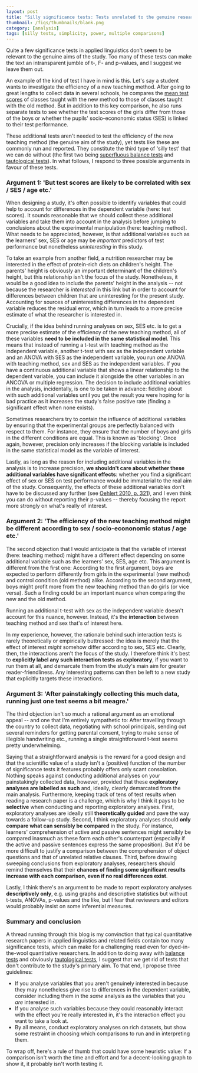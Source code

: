```yaml
---
layout: post
title: "Silly significance tests: Tests unrelated to the genuine research questions"
thumbnail: /figs/thumbnails/blank.png
category: [analysis]
tags: [silly tests, simplicity, power, multiple comparisons]
---
```


Quite a few significance tests in applied linguistics don't seem to be relevant to the genuine aims of the study. 
Too many of these tests can make the text an intransparent jumble of t-, F- and p-values,
and I suggest we leave them out.

<!--more-->

An example of the kind of test I have in mind is this. Let's say a student wants to investigate the efficiency of a new teaching method. After going to great lengths to collect data in several schools, he compares the [mean test scores](http://homeweb.unifr.ch/VanhoveJ/Pub/papers/Vanhove_AnalyzingRandomizedInterventions.pdf#page=7) of classes taught with the new method to those of classes taught with the old method. But in addition to this key comparison, he also runs separate tests to see whether the test scores of the girls differ from those of the boys or whether the pupils' socio-econonomic status (SES) is linked to their test performance. 

These additional tests aren't needed to test the efficiency of the new teaching method (the genuine aim of the study), yet tests like these are commonly run and reported. They constitute the third type of 'silly test' that we can do without (the first two being [superfluous balance tests](http://janhove.github.io/reporting/2014/09/26/balance-tests) and [tautological tests](http://janhove.github.io/reporting/2014/10/15/tautological-tests/)).
In what follows, I respond to three possible arguments in favour of these tests. 

### Argument 1: 'But test scores are likely to be correlated with sex / SES / age etc.'
When designing a study, it's often possible to identify variables that could help to account for differences in the dependent variable (here: test scores). It sounds reasonable that we should collect these additional variables and take them into account in the analysis before jumping to conclusions about the experimental manipulation (here: teaching method).
What needs to be appreciated, however, is that additional variables such as the learners' sex, SES or age may be _important_ predictors of test performance but nonetheless _uninteresting_ in this study.

To take an example from another field, a nutrition researcher may be interested in the effect of protein-rich diets on children's height. The parents' height is obviously an important determinant of the children's height, but this relationship isn't the focus of the study.
Nonetheless, it would be a good idea to include the parents' height in the analysis -- not because the researcher is _interested_ in this link but in order to account for differences between children that are uninteresting for the present study.
Accounting for sources of uninteresting differences in the dependent variable reduces the residual error, which in turn leads to a more precise estimate of what the researcher is interested in. 

Crucially, if the idea behind running analyses on sex, SES etc. is to get a more precise estimate of the efficiency of the new teaching method, all of these variables **need to be included in the same statistical model**.
This means that instead of running a t-test with teaching method as the independent variable, another t-test with sex as the independent variable and an ANOVA with SES as the independent variable, you run _one_ ANOVA with teaching method, sex and SES as the independent variables. If you have a continuous additional variable that shows a linear relationship to the dependent variable, you can include it alongside the other variables in an ANCOVA or multiple regression.
The decision to include additional variables in the analysis, incidentally, is one to be taken in advance: 
fiddling about with such additional variables until you get the result you were hoping for is bad practice 
as it increases the study's false positive rate (finding a significant effect when none exists).

Sometimes researchers try to contain the influence of additional variables by ensuring that the experimental groups are perfectly balanced with respect to them. For instance, they ensure that the number of boys and girls in the different conditions are equal.
This is known as 'blocking'. Once again, however, precision only increases if the blocking variable is included in the same statistical model as the variable of interest.

Lastly, as long as the reason for including additional variables in the analysis is to increase precision, **we shouldn't care about whether these additional variables have significant effects**: whether you find a significant effect of sex or SES on test performance would be immaterial to the real aim of the study. Consequently, the effects of these additional variables don't have to be discussed any further (see [Oehlert 2010, p. 321](http://users.stat.umn.edu/~gary/book/fcdae.pdf#page=341)), and I even think you can do without reporting their p-values -- thereby focusing the report more strongly on what's really of interest.

### Argument 2: 'The efficiency of the new teaching method might be different according to sex / socio-econonomic status / age etc.'
The second objection that I would anticipate is that the variable of interest (here: teaching method) might have a different effect depending on some additional variable such as the learners' sex, SES, age etc.
This argument is different from the first one: According to the first argument, boys are expected to perform differently from girls in the experimental (new method) and control condition (old method) alike. According to the second argument, boys might profit more from the new teaching method than do girls (or vice versa). Such a finding could be an important nuance when comparing the new and the old method.

Running an additional t-test with sex as the independent variable doesn't account for this nuance, however. Instead, it's the **interaction** between teaching method and sex that's of interest here.

In my experience, however, the rationale behind such interaction tests is rarely theoretically or empirically buttressed:
the idea is merely that the effect of interest _might_ somehow differ according to sex, SES etc.
Clearly, then, the interactions aren't the focus of the study.
I therefore think it's best to **explicitly label any such interaction tests as exploratory**, if you want to run them at all,
and demarcate them from the study's main aim for greater reader-friendliness.
Any interesting patterns can then be left to a new study that explicitly targets these interactions.

### Argument 3: 'After painstakingly collecting this much data, running just one test seems a bit meagre.'
The third objection isn't so much a rational argument as an emotional appeal -- and one that I'm entirely sympathetic to:
After travelling through the country to collect data, negotiating with school principals, sending out several reminders for getting parental consent, trying to make sense of illegible handwriting etc., running a single straightforward t-test seems pretty underwhelming.

Saying that a straightforward analysis is the reward for a good design and that the scientific value of a study isn't a (positive) function of the number of significance tests it features probably offers only scant consolation.
Nothing speaks against conducting additional analyses on your painstakingly collected data, however, 
provided that these **exploratory analyses are labelled as such** and, ideally, clearly demarcated from the main analysis.
Furthermore, keeping track of tens of test results when reading a research paper is a challenge,
which is why I think it pays to be **selective** when conducting and reporting exploratory analyses.
First, exploratory analyses are ideally still **theoretically guided** and pave the way towards a follow-up study.
Second, I think exploratory analyses should **only compare what can sensibly be compared** in the study.
For instance, learners' comprehension of active and passive sentences might sensibly be compared inasmuch as these form each other's counterpart (especially if the active and passive sentences express the same proposition). But it'd be more difficult to justify a comparison between the comprehension of object questions and that of unrelated relative clauses.
Third, before drawing sweeping conclusions from exploratory analyses, researchers should remind themselves
that their **chances of finding some significant results increase with each comparison, even if no real differences exist**.

Lastly, I think there's an argument to be made to report exploratory analyses **descriptively only**, e.g. using graphs and descriptive statistics but without t-tests, ANOVAs, p-values and the like, but I fear that reviewers and editors would probably insist on some inferential measures.

### Summary and conclusion
A thread running through this blog is my convinction that typical quantitative research papers in applied linguistics and related fields
contain too many significance tests, which can make for a challenging read even for dyed-in-the-wool quantitative researchers.
In addition to doing away with [balance tests](http://janhove.github.io/reporting/2014/09/26/balance-tests) and obviously [tautological tests](http://janhove.github.io/reporting/2014/10/15/tautological-tests/), I suggest that we get rid of tests that don't contribute to the study's primary aim. To that end, I propose three guidelines:

* If you analyse variables that you aren't genuinely interested in because 
they may nonetheless give rise to differences in the dependent variable, 
consider including them in the _same_ analysis as the variables that you _are_ interested in.
* If you analyse such variables because they could reasonably interact with the effect you're really interested in,
it's the interaction effect you want to take a look at.
* By all means, conduct exploratory analyses on rich datasets, but show some restraint in choosing which comparisons to run and in interpreting them.

To wrap off, here's a rule of thumb that could have some heuristic value: 
If a comparison isn't worth the time and effort and for a decent-looking graph to show it,
it probably isn't worth testing it.
